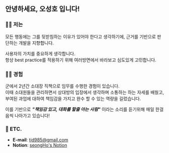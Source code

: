 ## 안녕하세요, 오성호 입니다!

### 🙋🏻 저는

모든 행동에는 그를 뒷받침하는 이유가 있어야 한다고 생각하기에, 근거를 기반으로 판단하는 개발을 지향합니다.

사용자의 가치를 중요하게 생각합니다.<br/>항상 best practice를 적용하기 위해 여러방면에서 바라보고 심도있게 고민합니다.

### 🧗🏻 경험

군에서 2년간 소대장 직책으로 임무를 수행한 경험이 있습니다.<br/>
이때 소대원들을 관리하면서 상대방의 입장에서 생각하며 소통하는 하는 자세를 배웠고,<br/>
부여된 과업에 대하여 책임감을 가지고 완수 할 수 있는 역량을 길렀습니다.<br/>

이를 기반으로 **_"책임감 있고, 대화를 할줄 아는 사람"_** 이라는 소리를 듣기위해 매일 한걸음씩 나아가고 있습니다!

### 🎯 ETC.

- **E-mail**: tjd985@gmail.com
- **Notion**: [seongHo's Notion](https://opaque-report-ba5.notion.site/OH-SeongHo-2ea9539aa582411dafa5135ab7846a98?pvs=4)
